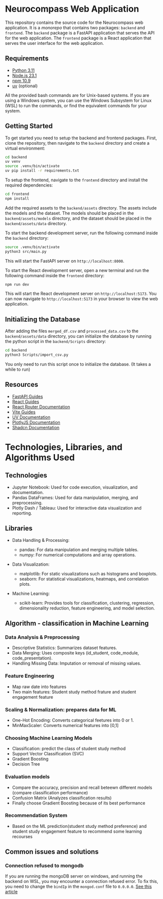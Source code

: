 # Neurocompass Web Application

This repository contains the source code for the Neurocompass web application. It is a *monorepo* that contains two packages: `backend` and `frontend`. The `backend` package is a FastAPI application that serves the API for the web application. The `frontend` package is a React application that serves the user interface for the web application.

## Requirements

- [Python 3.11](https://www.python.org/downloads/)
- [Node.js 23.1](https://nodejs.org/en/download/)
- [npm 10.9](https://www.npmjs.com/get-npm)
- [uv](https://docs.astral.sh/uv/) (optional)

All the provided bash commands are for Unix-based systems. If you are using a Windows system, you can use the Windows Subsystem for Linux (WSL) to run the commands, or find the equivalent commands for your system.

## Getting Started

To get started you need to setup the backend and frontend packages. First, clone the repository, then navigate to the `backend` directory and create a virtual environment:

```bash
cd backend
uv venv
source .venv/bin/activate
uv pip install -r requirements.txt
```

To setup the frontend, navigate to the `frontend` directory and install the required dependencies:

```bash
cd frontend
npm install
```

Add the required assets to the `backend/assets` directory. The assets include the models and the dataset. The models should be placed in the `backend/assets/models` directory, and the dataset should be placed in the `backend/assets/data` directory.

To start the backend development server, run the following command inside the `backend` directory:

```bash
source .venv/bin/activate
python3 src/main.py
```

This will start the FastAPI server on `http://localhost:8000`.

To start the React development server, open a new terminal and run the following command inside the `frontend` directory:

```bash
npm run dev
```

This will start the React development server on `http://localhost:5173`. You can now navigate to `http://localhost:5173` in your browser to view the web application.

## Initializing the Database

After adding the files `merged_df.csv` and `processed_data.csv` to the `backend/assets/data` directory, you can initialize the database by running the python script in the `backend/Scripts` directory:

```bash
cd backend
python3 Scripts/import_csv.py
```

You only need to run this script once to initialize the database. (It takes a while to run)

## Resources

- [FastAPI Guides][fastapi]
- [React Guides][react]
- [React Router Documentation][react-router]
- [Vite Guides][vite]
- [UV Documentation][uv]
- [PlotlyJS Documentation][plotlyJS]
- [Shadcn Documentation][shadcn]

# Technologies, Libraries, and Algorithms Used

## Technologies
- Jupyter Notebook: Used for code execution, visualization, and documentation.
- Pandas DataFrames: Used for data manipulation, merging, and preprocessing.
- Plotly Dash / Tableau: Used for interactive data visualization and reporting.

## Libraries
- Data Handling & Processing:
    - pandas: For data manipulation and merging multiple tables.
    - numpy: For numerical computations and array operations.

- Data Visualization:
    - matplotlib: For static visualizations such as histograms and boxplots.
    - seaborn: For statistical visualizations, heatmaps, and correlation plots.
  
- Machine Learning:
  - scikit-learn: Provides tools for classification, clustering, regression, dimensionality reduction, feature engineering, and model selection.
  
## Algorithm - classification in Machine Learning
### Data Analysis & Preprocessing
- Descriptive Statistics: Summarizes dataset features.
- Data Merging: Uses composite keys (id_student, code_module, code_presentation).
- Handling Missing Data: Imputation or removal of missing values.
  
### Feature Engineering
- Map raw date into features
- Two main features: Student study method frature and student engagement feature
    
### Scaling & Normalization: prepares data for ML
- One-Hot Encoding: Converts categorical feetures into 0 or 1.
- MinMaxScaler: Converts numerical features into [0,1]
  
### Choosing Machine Learning Models
- Classification: predict the class of student study method
 - Support Vector Classification (SVC)
 - Gradient Boosting
 - Decision Tree
   
### Evaluation models
- Compare the accuracy, precision and recall beteewn different models (compare classification performance)
- Confusion Matrix (Analyzes classification results)
- Finally choose Gradient Boosting because of its best performance
  
### Recommendation System
- Based on the ML prediction(student study method preference) and student study engagement feature to recommend some learning recourses
  

## Common issues and solutions

### Connection refused to mongodb

If you are running the mongoDB server on windows, and running the backend on WSL, you may encounter a connection refused error. To fix this, you need to change the `bindIp` in the `mongod.conf` file to `0.0.0.0`. 
[See this article][article1]

<!-- References -->
[fastapi]: https://fastapi.tiangolo.com/tutorial/
[react]: https://reactjs.org/docs/getting-started.html
[react-router]: https://reactrouter.com/start/library/installation
[vite]: https://vitejs.dev/guide/
[uv]: https://docs.astral.sh/uv/
[plotly]: https://plotly.com/python/
[plotlyJS]: https://plotly.com/javascript/react/
[shadcn]: https://ui.shadcn.com/docs

[article1]:https://medium.com/@uncledev/how-to-connect-a-project-running-wsl-to-mongodb-running-on-windows-609bb7a6e1e8
